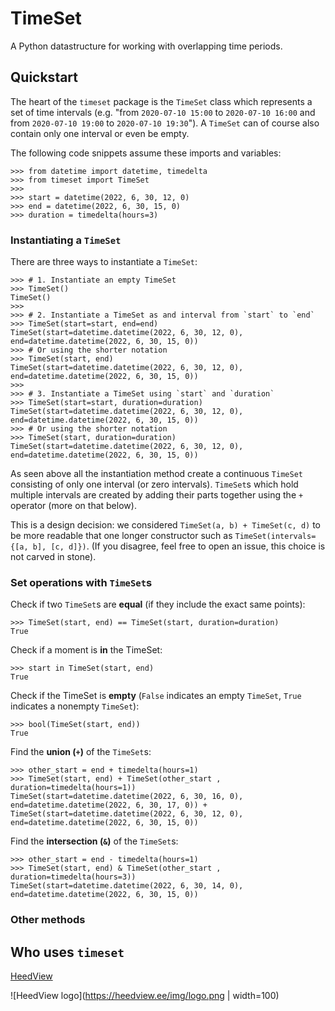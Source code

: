# TimeSet

A Python datastructure for working with overlapping time periods.

## Quickstart

The heart of the `timeset` package is the `TimeSet` class which represents a set of time intervals (e.g. "from `2020-07-10 15:00` to `2020-07-10 16:00` and from `2020-07-10 19:00` to `2020-07-10 19:30`"). A `TimeSet` can of course also contain only one interval or even be empty.

The following code snippets assume these imports and variables:

```pycon
>>> from datetime import datetime, timedelta
>>> from timeset import TimeSet
>>>
>>> start = datetime(2022, 6, 30, 12, 0)
>>> end = datetime(2022, 6, 30, 15, 0)
>>> duration = timedelta(hours=3)
```

### Instantiating a `TimeSet`

There are three ways to instantiate a `TimeSet`:

```pycon
>>> # 1. Instantiate an empty TimeSet
>>> TimeSet()
TimeSet()
>>>
>>> # 2. Instantiate a TimeSet as and interval from `start` to `end`
>>> TimeSet(start=start, end=end)
TimeSet(start=datetime.datetime(2022, 6, 30, 12, 0), end=datetime.datetime(2022, 6, 30, 15, 0))
>>> # Or using the shorter notation
>>> TimeSet(start, end)
TimeSet(start=datetime.datetime(2022, 6, 30, 12, 0), end=datetime.datetime(2022, 6, 30, 15, 0))
>>>
>>> # 3. Instantiate a TimeSet using `start` and `duration`
>>> TimeSet(start=start, duration=duration)
TimeSet(start=datetime.datetime(2022, 6, 30, 12, 0), end=datetime.datetime(2022, 6, 30, 15, 0))
>>> # Or using the shorter notation
>>> TimeSet(start, duration=duration)
TimeSet(start=datetime.datetime(2022, 6, 30, 12, 0), end=datetime.datetime(2022, 6, 30, 15, 0))
```

As seen above all the instantiation method create a continuous `TimeSet` consisting of only one interval (or zero intervals). `TimeSet`s which hold multiple intervals are created by adding their parts together using the `+` operator (more on that below).

This is a design decision: we considered `TimeSet(a, b) + TimeSet(c, d)` to be more readable that one longer constructor such as `TimeSet(intervals={[a, b], [c, d]})`.
(If you disagree, feel free to open an issue, this choice is not carved in stone).

### Set operations with `TimeSet`s

Check if two `TimeSet`s are **equal** (if they include the exact same points):

```pycon
>>> TimeSet(start, end) == TimeSet(start, duration=duration)
True
```

Check if a moment is **in** the TimeSet:
```pycon
>>> start in TimeSet(start, end)
True
```

Check if the TimeSet is **empty** (`False` indicates an empty `TimeSet`, `True` indicates a nonempty `TimeSet`):
```pycon
>>> bool(TimeSet(start, end))
True
```

Find the **union (`+`)** of the `TimeSet`s:
```pycon
>>> other_start = end + timedelta(hours=1)
>>> TimeSet(start, end) + TimeSet(other_start , duration=timedelta(hours=1))
TimeSet(start=datetime.datetime(2022, 6, 30, 16, 0), end=datetime.datetime(2022, 6, 30, 17, 0)) + TimeSet(start=datetime.datetime(2022, 6, 30, 12, 0), end=datetime.datetime(2022, 6, 30, 15, 0))
```

Find the **intersection (`&`)** of the `TimeSet`s:
```pycon
>>> other_start = end - timedelta(hours=1)
>>> TimeSet(start, end) & TimeSet(other_start , duration=timedelta(hours=3))
TimeSet(start=datetime.datetime(2022, 6, 30, 14, 0), end=datetime.datetime(2022, 6, 30, 15, 0))
```

### Other methods

## Who uses `timeset`

[HeedView](https://heedview.ee/)

![HeedView logo](https://heedview.ee/img/logo.png | width=100)